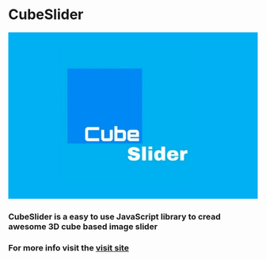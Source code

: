 # CubeSlider
![CubeSlider logo](cubeslider.jpg)
### CubeSlider is a easy to use JavaScript library to cread awesome 3D cube based image slider

### For more info visit the [visit site ](https://cubeslider.netlify.app/)
